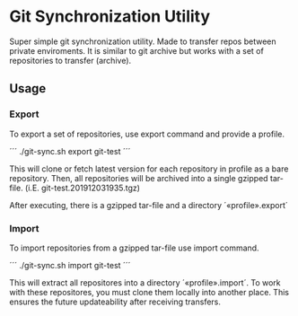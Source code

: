 # Git Synchronization Utility

Super simple git synchronization utility. Made to transfer repos between private enviroments. It is similar to git archive but works with a set of repositories to transfer (archive).

## Usage

### Export

To export a set of repositories, use export command and provide a profile.

´´´
./git-sync.sh export git-test
´´´

This will clone or fetch latest version for each repository in profile as a bare repository. Then, all repositories will be archived into a single gzipped tar-file. (i.E. git-test.201912031935.tgz)

After executing, there is a gzipped tar-file and a directory ´«profile».export´

### Import

To import repositories from a gzipped tar-file use import command.

´´´
./git-sync.sh import git-test
´´´

This will extract all repositores into a directory ´«profile».import´. To work with these repositores, you must clone them locally into another place. This ensures the future updateability after receiving transfers.
